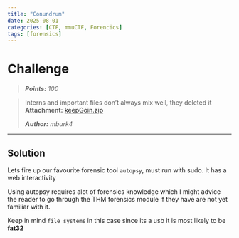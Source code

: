 ```yaml
---
title: "Conundrum"
date: 2025-08-01
categories: [CTF, mmuCTF, Forencics]
tags: [forensics]
---
```


# Challenge
>***Points:** 100*

>Interns and important files don’t always mix well, they deleted it
>**Attachment:** [keepGoin.zip](/assets/file/keepGoin.zip)
>
>***Author:** mburk4*
---

## Solution
Lets fire up our favourite forensic tool `autopsy`, must run with sudo. It has a web interactivity

Using autopsy requires alot of forensics knowledge which I might advice the reader to go through the THM forensics module if they have are not yet familiar with it.

Keep in mind `file systems` in this case since its a usb it is most likely to be __fat32__

